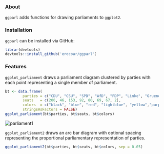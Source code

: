 
### About
`ggparl` adds functions for drawing parliaments to `ggplot2`.

### Installation
`ggparl` can be installed via GitHub:

```r
librar(devtools)
devtools::install_github('erocoar/ggparl')
```
### Features
`ggplot_parliament` draws a parliament diagram clustered by parties with each point representing a single member of parliament. 

```r
bt <- data.frame(
        parties = c("CDU", "CSU", "SPD", "AfD", "FDP", "Linke", "Gruene", "Fraktionslos"),
        seats   = c(200, 46, 153, 92, 80, 69, 67, 2),
        colors  = c("black", "blue", "red", "lightblue", "yellow","purple", "green", "grey"),
        stringsAsFactors = FALSE)
ggplot_parliament(bt$parties, bt$seats, bt$colors)
```

![parliament1](https://www.dropbox.com/s/mfwq0t6yeg6ba4g/parl1.png)

`ggplot_parliament2` draws an arc bar diagram with optional spacing representing the proportional parliamentary representation of parties. 

```r
ggplot_parliament2(bt$parties, bt$seats, bt$colors, sep = 0.05)
```
